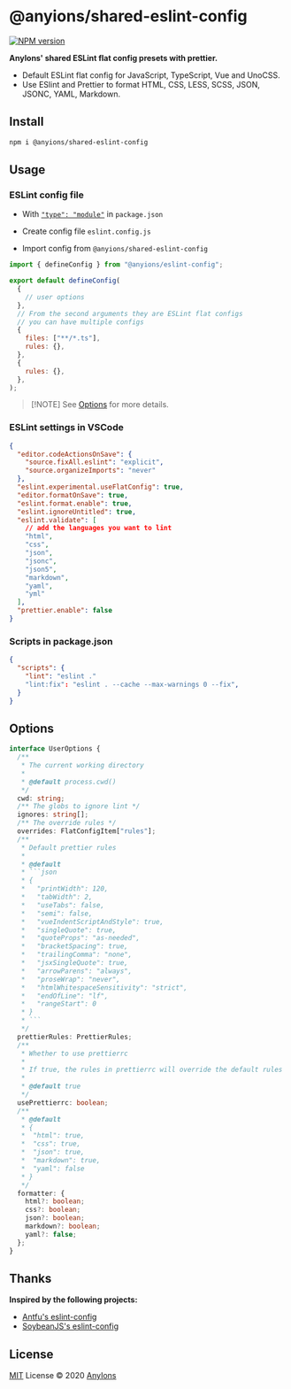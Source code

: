 # @anyions/shared-eslint-config

[![NPM version](https://img.shields.io/npm/v/@anyions/shared-eslint-config?color=a1b858&label=)](https://www.npmjs.com/package/@anyions/shared-eslint-config)

**AnyIons' shared ESLint flat config presets with prettier.**

- Default ESLint flat config for JavaScript, TypeScript, Vue and UnoCSS.
- Use ESlint and Prettier to format HTML, CSS, LESS, SCSS, JSON, JSONC, YAML, Markdown.

## Install

```bash
npm i @anyions/shared-eslint-config
```

## Usage

### ESLint config file

- With [`"type": "module"`](https://nodejs.org/api/packages.html#type) in `package.json`

- Create config file `eslint.config.js`

- Import config from `@anyions/shared-eslint-config`

```js
import { defineConfig } from "@anyions/eslint-config";

export default defineConfig(
  {
    // user options
  },
  // From the second arguments they are ESLint flat configs
  // you can have multiple configs
  {
    files: ["**/*.ts"],
    rules: {},
  },
  {
    rules: {},
  },
);
```

> [!NOTE] See [Options](#options) for more details.

### ESLint settings in VSCode

```json
{
  "editor.codeActionsOnSave": {
    "source.fixAll.eslint": "explicit",
    "source.organizeImports": "never"
  },
  "eslint.experimental.useFlatConfig": true,
  "editor.formatOnSave": true,
  "eslint.format.enable": true,
  "eslint.ignoreUntitled": true,
  "eslint.validate": [
    // add the languages you want to lint
    "html",
    "css",
    "json",
    "jsonc",
    "json5",
    "markdown",
    "yaml",
    "yml"
  ],
  "prettier.enable": false
}
```

### Scripts in package.json

```json
{
  "scripts": {
    "lint": "eslint ."
    "lint:fix": "eslint . --cache --max-warnings 0 --fix",
  }
}
```

## Options

````ts
interface UserOptions {
  /**
   * The current working directory
   *
   * @default process.cwd()
   */
  cwd: string;
  /** The globs to ignore lint */
  ignores: string[];
  /** The override rules */
  overrides: FlatConfigItem["rules"];
  /**
   * Default prettier rules
   *
   * @default
   * ```json
   * {
   *   "printWidth": 120,
   *   "tabWidth": 2,
   *   "useTabs": false,
   *   "semi": false,
   *   "vueIndentScriptAndStyle": true,
   *   "singleQuote": true,
   *   "quoteProps": "as-needed",
   *   "bracketSpacing": true,
   *   "trailingComma": "none",
   *   "jsxSingleQuote": true,
   *   "arrowParens": "always",
   *   "proseWrap": "never",
   *   "htmlWhitespaceSensitivity": "strict",
   *   "endOfLine": "lf",
   *   "rangeStart": 0
   * }
   * ```
   */
  prettierRules: PrettierRules;
  /**
   * Whether to use prettierrc
   *
   * If true, the rules in prettierrc will override the default rules
   *
   * @default true
   */
  usePrettierrc: boolean;
  /**
   * @default
   * {
   *  "html": true,
   *  "css": true,
   *  "json": true,
   *  "markdown": true,
   *  "yaml": false
   * }
   */
  formatter: {
    html?: boolean;
    css?: boolean;
    json?: boolean;
    markdown?: boolean;
    yaml?: false;
  };
}
````

## Thanks

**Inspired by the following projects:**

- [Antfu's eslint-config](https://github.com/antfu/eslint-config)
- [SoybeanJS's eslint-config](https://github.com/soybeanjs/eslint-config)

## License

[MIT](./LICENSE) License © 2020 [AnyIons](https://github.com/anyions)
